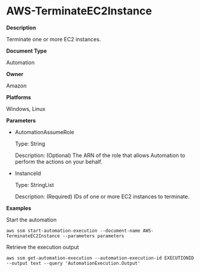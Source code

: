 # AWS\-TerminateEC2Instance<a name="automation-aws-terminateec2instance"></a>

**Description**

Terminate one or more EC2 instances\.

**Document Type**

Automation

**Owner**

Amazon

**Platforms**

Windows, Linux

**Parameters**
+ AutomationAssumeRole

  Type: String

  Description: \(Optional\) The ARN of the role that allows Automation to perform the actions on your behalf\.
+ InstanceId

  Type: StringList

  Description: \(Required\) IDs of one or more EC2 instances to terminate\.

**Examples**

Start the automation

```
aws ssm start-automation-execution --document-name AWS-TerminateEC2Instance --parameters parameters
```

Retrieve the execution output

```
aws ssm get-automation-execution --automation-execution-id EXECUTIONID --output text --query 'AutomationExecution.Output'
```